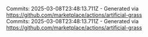 Commits: 2025-03-08T23:48:13.711Z - Generated via https://github.com/marketplace/actions/artificial-grass
<br>
Commits: 2025-03-08T23:48:13.711Z - Generated via https://github.com/marketplace/actions/artificial-grass
<br>
